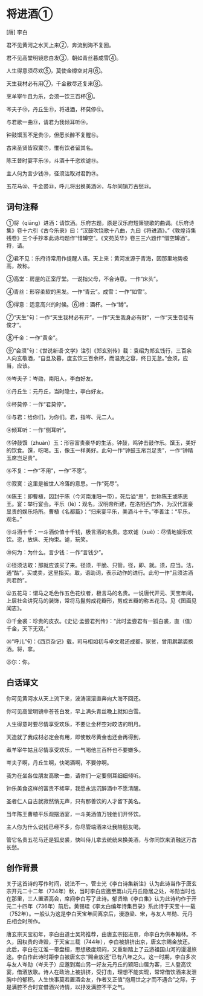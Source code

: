 # 将进酒①

[唐] 李白

君不见黄河之水天上来②，奔流到海不复回。

君不见高堂明镜悲白发③，朝如青丝暮成雪④。

人生得意须尽欢⑤，莫使金樽空对月⑥。

天生我材必有用⑦，千金散尽还复来⑧。

烹羊宰牛且为乐，会须一饮三百杯⑨。

岑夫子⑩，丹丘生⑪，将进酒，杯莫停⑫。

与君歌一曲⑬，请君为我倾耳听⑭。

钟鼓馔玉不足贵⑮，但愿长醉不复醒⑯。

古来圣贤皆寂寞⑰，惟有饮者留其名。

陈王昔时宴平乐⑱，斗酒十千恣欢谑⑲。

主人何为言少钱⑳，径须沽取对君酌㉑。

五花马㉒、千金裘㉓，呼儿将出换美酒㉔，与尔同销万古愁㉕。

## 词句注释

①将（qiāng）进酒：请饮酒。乐府古题，原是汉乐府短箫铙歌的曲调。《乐府诗集》卷十六引《古今乐录》曰：“汉鼓吹铙歌十八曲，九曰《将进酒》。”《敦煌诗集残卷》三个手抄本此诗均题作“惜罇空”。《文苑英华》卷三三六题作“惜空罇酒”。将，请。

②君不见：乐府诗常用作提醒人语。天上来：黄河发源于青海，因那里地势极高，故称。

③高堂：房屋的正室厅堂。一说指父母，不合诗意。一作“床头”。

④青丝：形容柔软的黑发。一作“青云”。成雪：一作“如雪”。

⑤得意：适意高兴的时候。⑥樽：酒杯。一作“罇”。

⑦“天生”句：一作“天生我材必有开”，一作“天生我身必有财”，一作“天生吾徒有俊才”。

⑧千金：一作“黄金”。

⑨“会须”句：《世说新语·文学》注引《郑玄别传》载：袁绍为郑玄饯行，三百余人向玄敬酒，“自旦及暮，度玄饮三百余杯，而温克之容，终日无怠。”会须，应当，应该。

⑩岑夫子：岑勋，南阳人，李白好友。

⑪丹丘生：元丹丘，当时隐士，李白好友。

⑫杯莫停：一作“君莫停”。

⑬与君：给你们，为你们。君，指岑、元二人。

⑭倾耳听：一作“侧耳听”。

⑮钟鼓馔（zhuàn）玉：形容富贵豪华的生活。钟鼓，鸣钟击鼓作乐。馔玉，美好的饮食。馔，吃喝。玉，像玉一样美好。此句一作“钟鼓玉帛岂足贵”，一作“钟精玉席岂足贵”。

⑯不复：一作“不用”，一作“不愿”。

⑰寂寞：这里是被世人冷落的意思。一作“死尽”。

⑱陈王：即曹植，因封于陈（今河南淮阳一带），死后谥“思”，世称陈王或陈思王。宴：举行宴会。平乐（lè）：观名，汉明帝所建，在洛阳西门外，为汉代富豪显贵的娱乐场所。曹植《名都篇》：“归来宴平乐，美酒斗十千。”李善注：“平乐，观名。”

⑲斗酒十千：一斗酒价值十千钱，极言酒的名贵。恣欢谑（xuè）：尽情地娱乐欢饮。恣，放纵、无拘束。谑，玩笑。

⑳何为：为什么。言少钱：一作“言钱少”。

㉑径须沽取：那就应该买了来。径须，干脆、只管。径，即、就。须，应当。沽，通“酤”，买或卖，这里指买。取，语助词，表示动作的进行。此句一作“且须沽酒共君酌”。

㉒五花马：谓马之毛色作五色花纹者，极言马的名贵。一说唐代开元、天宝年间，上层社会讲究马的装饰，常将马鬣剪成花瓣形，剪成五瓣的称五花马。见《图画见闻志》。

㉓千金裘：珍贵的皮衣。《史记·孟尝君列传》：“此时孟尝君有一狐白裘，直（值）千金，天下无双。”

㉔“呼儿”句：《西京杂记》载，司马相如初与卓文君还成都，家贫，曾用鹔鹴裘换酒。将，拿。

㉕尔：你。

## 白话译文
你可见黄河水从天上流下来，波涛滚滚直奔向大海不回还。

你可见高堂明镜中苍苍白发，早上满头青丝晚上就如白雪。

人生得意时要尽情享受欢乐，不要让金杯空对皎洁的明月。

天造就了我成材必定会有用，即使散尽黄金也还会再得到，

煮羊宰牛姑且尽情享受欢乐，一气喝他三百杯也不要嫌多。

岑夫子啊，丹丘生啊，快喝酒啊，不要停啊。

我为在坐各位朋友高歌一曲，请你们一定要侧耳细细倾听。

钟乐美食这样的富贵不稀罕，我愿永远沉醉酒中不愿清醒。

圣者仁人自古就寂然悄无声，只有那善饮的人才留下美名。

当年陈王曹植平乐观摆酒宴，一斗美酒值万钱他们开怀饮。

主人你为什么说钱已经不多，你尽管端酒来让我陪朋友喝。

管它名贵五花马还是狐皮裘，快叫侍儿拿去统统来换美酒，与你同饮来消融这万古长愁。

## 创作背景
关于这首诗的写作时间，说法不一。管士光《李白诗集新注》认为此诗当作于唐玄宗开元二十二年（734年）秋，当时李白应邀至嵩山元丹丘隐居之处，岑勋当时也在那里，三人置酒高会，席间李白写了此诗。郁贤皓《李白集》认为此诗约作于开元二十四年（736年）前后。黄锡珪《李太白编年诗集目录》系此诗于天宝十一载（752年）。一般认为这是李白天宝年间离京后，漫游梁、宋，与友人岑勋、元丹丘相会时所作。

唐玄宗天宝初年，李白由道士吴筠推荐，由唐玄宗招进京，命李白为供奉翰林。不久，因权贵的谗毁，于天宝三载（744年），李白被排挤出京，唐玄宗赐金放还。此后，李白在江淮一带盘桓，思想极度烦闷，又重新踏上了云游祖国山河的漫漫旅途。李白作此诗时距李白被唐玄宗“赐金放还”已有八年之久。这一时期，李白多次与友人岑勋（岑夫子）应邀到嵩山另一好友元丹丘的颍阳山居为客，三人登高饮宴，借酒放歌。诗人在政治上被排挤，受打击，理想不能实现，常常借饮酒来发泄胸中的郁积。人生快事莫若置酒会友，作者又正值“抱用世之才而不遇合”之际，于是满腔不合时宜借酒兴诗情，以抒发满腔不平之气。
